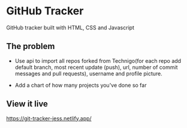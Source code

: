 # GitHub Tracker

GitHub tracker built with HTML, CSS and Javascript

## The problem

- Use api to import all repos forked from Technigo(for each repo add default branch, most recent update (push), url,
 number of commit messages and pull requests), username and profile picture.  
 
- Add a chart of how many projects you've done so far

## View it live

https://git-tracker-jess.netlify.app/